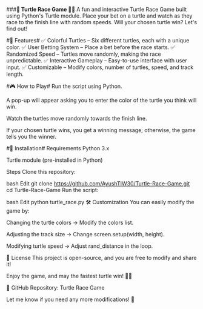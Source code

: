 ###**🏁 Turtle Race Game 🐢🎉**
A fun and interactive Turtle Race Game built using Python's Turtle module. Place your bet on a turtle and watch as they race to the finish line with random speeds. Will your chosen turtle win? Let's find out!

#📌 Features#
✅ Colorful Turtles – Six different turtles, each with a unique color.
✅ User Betting System – Place a bet before the race starts.
✅ Randomized Speed – Turtles move randomly, making the race unpredictable.
✅ Interactive Gameplay – Easy-to-use interface with user input.
✅ Customizable – Modify colors, number of turtles, speed, and track length.

#🎮 How to Play#
Run the script using Python.

A pop-up will appear asking you to enter the color of the turtle you think will win.

Watch the turtles move randomly towards the finish line.

If your chosen turtle wins, you get a winning message; otherwise, the game tells you the winner.

#🔧 Installation#
Requirements
Python 3.x

Turtle module (pre-installed in Python)

Steps
Clone this repository:

bash
Edit
git clone https://github.com/AyushTIW30/Turtle-Race-Game.git
cd Turtle-Race-Game
Run the script:

bash
Edit
python turtle_race.py
🛠 Customization
You can easily modify the game by:

Changing the turtle colors → Modify the colors list.

Adjusting the track size → Change screen.setup(width, height).

Modifying turtle speed → Adjust rand_distance in the loop.

📜 License
This project is open-source, and you are free to modify and share it!

Enjoy the game, and may the fastest turtle win! 🐢🚀

🔗 GitHub Repository: Turtle Race Game

Let me know if you need any more modifications! 🚀
